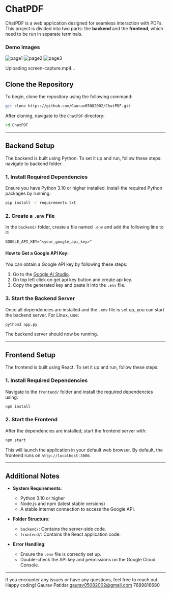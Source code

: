 # ChatPDF
ChatPDF is a web application designed for seamless interaction with PDFs. This project is divided into two parts: the **backend** and the **frontend**, which need to be run in separate terminals.
### Demo Images 
![page1](https://github.com/user-attachments/assets/cdbabda1-3928-43e1-a02b-b8d672b9e7b2)
![page2](https://github.com/user-attachments/assets/8f8fcc16-17fb-4d69-8eb2-99bb7b427c32)
![page3](https://github.com/user-attachments/assets/d8635d74-5391-48f2-95f7-067efa8b5cac)


Uploading screen-capture.mp4…




## Clone the Repository

To begin, clone the repository using the following command:
```bash
git clone https://github.com/Gaurav05082002/ChatPDF.git
```

After cloning, navigate to the `ChatPDF` directory:
```bash
cd ChatPDF
```

---

## Backend Setup

The backend is built using Python. To set it up and run, follow these steps:
navigate to backend folder 
### 1. Install Required Dependencies
Ensure you have Python 3.10 or higher installed. Install the required Python packages by running:
```bash
pip install -r requirements.txt
```

### 2. Create a `.env` File
In the `backend/` folder, create a file named `.env` and add the following line to it:
```env
GOOGLE_API_KEY="<your_google_api_key>"
```

#### How to Get a Google API Key:
You can obtain a Google API key by following these steps:
1. Go to the [Google Ai Studio](https://aistudio.google.com/prompts/new_chat?gad_source=1&gclid=Cj0KCQiA4fi7BhC5ARIsAEV1YiZE3IUqYaco1sjh6khoZhz7q-ZcaCsQCuoFRKQMIaSN-0JX9PFG548aAp1cEALw_wcB).
2. On top left click on get api key button and create api key.
3. Copy the generated key and paste it into the `.env` file.

### 3. Start the Backend Server
Once all dependencies are installed and the `.env` file is set up, you can start the backend server. For Linux, use:
```bash
python3 app.py
```

The backend server should now be running.

---

## Frontend Setup

The frontend is built using React. To set it up and run, follow these steps:

### 1. Install Required Dependencies
Navigate to the `frontend/` folder and install the required dependencies using:
```bash
npm install
```

### 2. Start the Frontend
After the dependencies are installed, start the frontend server with:
```bash
npm start
```

This will launch the application in your default web browser. By default, the frontend runs on `http://localhost:3000`.

---

## Additional Notes

- **System Requirements**:
  - Python 3.10 or higher
  - Node.js and npm (latest stable versions)
  - A stable internet connection to access the Google API.

- **Folder Structure**:
  - `backend/`: Contains the server-side code.
  - `frontend/`: Contains the React application code.

- **Error Handling**:
  - Ensure the `.env` file is correctly set up.
  - Double-check the API key and permissions on the Google Cloud Console.

---

If you encounter any issues or have any questions, feel free to reach out. Happy coding!
Gaurav Patidar
gaurav05082002@gmail.com
7689816680
